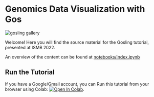 # Genomics Data Visualization with Gos

![gosling gallery](https://user-images.githubusercontent.com/9922882/109852545-e05f3400-7c22-11eb-90f3-7371e4ddeb42.png)


Welcome! Here you will find the source material for the Gosling tutorial, presented at ISMB 2022.

An overview of the content can be found at [notebooks/Index.ipynb](notebooks/Index.ipynb)


## Run the Tutorial

If you have a Google/Gmail account, you can Run this tutorial from your browser using Colab: [![Open In Colab](https://colab.research.google.com/assets/colab-badge.svg)](https://colab.research.google.com/github/gosling-lang/gosling-tutorial/blob/main/notebooks/Index.ipynb).

